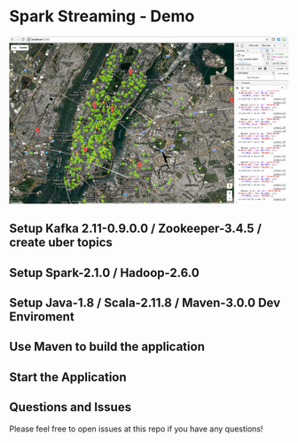 # Spark Streaming - Demo

![logo](./image/logo.png 'googleMap')


## Setup Kafka 2.11-0.9.0.0 / Zookeeper-3.4.5 / create uber topics

## Setup Spark-2.1.0 / Hadoop-2.6.0

## Setup Java-1.8 / Scala-2.11.8 / Maven-3.0.0 Dev Enviroment

## Use Maven to build the application

## Start the Application

## Questions and Issues

Please feel free to open issues at this repo if you have any questions!
